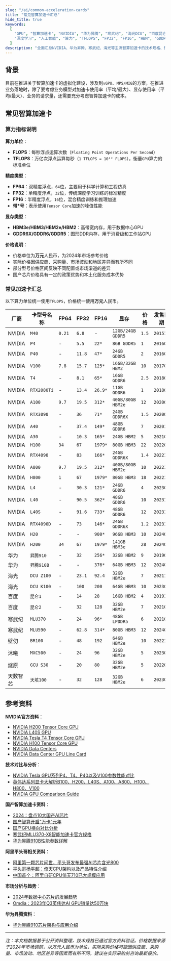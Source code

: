 ```yaml
---
slug: "/ai/common-acceleration-cards"
title: "常见智算加速卡汇总"
hide_title: true
keywords:
  [
    "GPU", "智算加速卡", "NVIDIA", "华为昇腾", "寒武纪", "海光DCU", "百度昆仑", "AI芯片", 
    "深度学习", "人工智能", "算力", "TFLOPS", "FP32", "FP16", "HBM", "GDDR", "价格对比", "性能参数"
  ]
description: "全面汇总NVIDIA、华为昇腾、寒武纪、海光等主流智算加速卡的技术规格、性能参数和市场价格，为AI基础设施建设提供参考依据。"
---
```


## 背景

目前在推进关于智算加速卡的虚拟化建设，涉及到`vGPU`、`MPS/MIG`的方案，在推进业务落地时，除了要考虑业务模型对加速卡使用率（平均/最大）、显存使用率（平均/最大）、业务的请求量，还需要充分考虑智算加速卡的成本。


## 常见智算加速卡


### 算力指标说明

**算力单位**：
- **FLOPS**：每秒浮点运算次数（`Floating Point Operations Per Second`）
- **TFLOPS**：万亿次浮点运算每秒（`1 TFLOPS = 10¹² FLOPS`），衡量`GPU`算力的标准单位

**精度类型**：
- **FP64**：双精度浮点，`64`位，主要用于科学计算和工程仿真
- **FP32**：单精度浮点，`32`位，传统深度学习训练的标准精度
- **FP16**：半精度浮点，`16`位，混合精度训练和推理加速
- **带*号**：表示使用`Tensor Core`加速的峰值性能

**显存类型**：
- **HBM3e/HBM3/HBM2e/HBM2**：高带宽内存，用于数据中心GPU
- **GDDR6X/GDDR6/GDDR5**：图形DDR内存，用于消费级和工作站GPU

**价格说明**：
- 价格单位为**万元**人民币，为2024年市场参考价格
- 实际价格因供应商、采购量、市场波动和地区差异而有所不同
- 部分型号价格区间反映不同配置或市场渠道的差异
- 国产芯片价格具有一定的政策优势和本土化服务成本优势


### 常见加速卡汇总

以下算力单位统一使用`TFLOPS`，价格统一使用**万元**人民币。

| 厂商 | 卡型号名称 | FP64 | FP32 | FP16 | 显存 | 价格 | 发售日期 |
|------|------|------|------|------|------|------|------|
| NVIDIA | `M40` | `0.21` | `6.8` | - | `12GB/24GB GDDR5` | `1.5` | `201511` |
| NVIDIA | `P4` | - | `5.5` | `22*` | `8GB GDDR5` | `1` | `201609` |
| NVIDIA | `P40` | - | `11.8` | `47*` | `24GB GDDR5` | `2` | `201609` |
| NVIDIA | `V100` | `7.8` | `15.7` | `125*` | `16GB/32GB HBM2` | `10` | `201706` |
| NVIDIA | `T4` | - | `8.1` | `65*` | `16GB GDDR6` | `2.5` | `201809` |
| NVIDIA | `RTX2080Ti` | - | `13.4` | `26.9*` | `11GB GDDR6` | `1` | `201809` |
| NVIDIA | `A100` | `9.7` | `19.5` | `312*` | `40GB/80GB HBM2e` | `12` | `202005` |
| NVIDIA | `RTX3090` | - | `36` | `71*` | `24GB GDDR6X` | `1.5` | `202009` |
| NVIDIA | `A40` | - | `37.4` | `149*` | `48GB GDDR6` | `7` | `202010` |
| NVIDIA | `A30` | - | `10.3` | `165*` | `24GB HBM2` | `5` | `202104` |
| NVIDIA | `H100` | `34` | `67` | `1979*` | `80GB HBM3` | `22` | `202203` |
| NVIDIA | `RTX4090` | - | `83` | `166*` | `24GB GDDR6X` | `1.4` | `202210` |
| NVIDIA | `A800` | `9.7` | `19.5` | `312*` | `40GB/80GB HBM2e` | `10` | `202211` |
| NVIDIA | `H800` | `1` | `67` | `1979*` | `80GB HBM3` | `18` | `202211` |
| NVIDIA | `L4` | - | `30.3` | `121*` | `24GB GDDR6` | `4` | `202303` |
| NVIDIA | `L40` | - | `90.5` | `362*` | `48GB GDDR6` | `10` | `202310` |
| NVIDIA | `L40S` | - | `91.6` | `733*` | `48GB GDDR6` | `12` | `202311` |
| NVIDIA | `RTX4090D` | - | `73` | `146*` | `24GB GDDR6X` | `1.2` | `202312` |
| NVIDIA | `H20` | - | - | `900*` | `96GB HBM3` | `10` | `2024Q1` |
| NVIDIA | `H200` | `34` | `67` | `1979*` | `141GB HBM3e` | `28` | `2024Q2` |
| 华为 | `昇腾910` | - | `32` | `256*` | `32GB HBM2` | `9` | `201908` |
| 华为 | `昇腾910B` | - | - | `376*` | `64GB HBM3` | `12` | `202401` |
| 海光 | `DCU Z100` | - | `23.1` | `92.4` | `32GB HBM2e` | `7` | `202112` |
| 海光 | `DCU K100` | - | `100` | `200` | `64GB HBM3` | `10` | `202309` |
| 百度 | `昆仑1` | - | `14` | `28` | `16GB HBM2` | `4` | `201912` |
| 百度 | `昆仑2` | - | `32` | `128` | `32GB HBM2e` | `7` | `202108` |
| 寒武纪 | `MLU370` | - | `24` | `96*` | `48GB LPDDR5` | `6` | `202106` |
| 寒武纪 | `MLU590` | - | `62.8` | `314*` | `80GB HBM3` | `12` | `202406` |
| 壁仞 | `BR100` | - | `48` | `192` | `64GB HBM2e` | `10` | `202212` |
| 沐曦 | `MXC500` | - | `24` | `96` | `32GB HBM2e` | `5` | `202306` |
| 燧原 | `GCU S30` | - | `20` | `80` | `32GB HBM2e` | `5` | `202201` |
| 天数智芯 | `天垓100` | - | `32` | `128` | `32GB HBM2e` | `6` | `202301` |


## 参考资料

**NVIDIA官方资料**：
- [NVIDIA H200 Tensor Core GPU](https://www.nvidia.com/en-us/data-center/h200/)
- [NVIDIA L40S GPU](https://www.nvidia.com/en-us/data-center/l40s/)
- [NVIDIA Tesla T4 Tensor Core GPU](https://www.nvidia.com/en-us/data-center/tesla-t4/)
- [NVIDIA H100 Tensor Core GPU](https://www.nvidia.com/en-us/data-center/h100/)
- [NVIDIA Data Centers](https://www.nvidia.com/en-us/data-center/)
- [NVIDIA Data Center GPU Line Card](https://docs.nvidia.com/data-center-gpu/line-card.pdf)

**技术对比与分析**：
- [NVIDIA Tesla GPU系列P4、T4、P40以及V100参数性能对比](https://developer.aliyun.com/article/753454)
- [英伟达系列显卡大解析B100、H200、L40S、A100、A800、H100、H800、V100](https://blog.csdn.net/sinat_39620217/article/details/135916437)
- [NVIDIA GPU Comparison Guide](https://gcore.com/blog/nvidia-gpu-comparison)

**国产智算加速卡资料**：
- [2024：盘点10大国产AI芯片](https://blog.csdn.net/cfgpu/article/details/144282641)
- [国产智算开启"万卡"元年](https://cn.supplyframe.com/article/8102.html)
- [国产GPU横向对比分析](https://blog.csdn.net/qq_23934063/article/details/132473834)
- [寒武纪MLU370-X8智能加速卡官方规格](https://www.cambricon.com/index.php?m=content&c=index&a=lists&catid=406)
- [华为昇腾910B性能参数详解](https://www.ymshici.com/tech/2379.html)

**阿里平头哥相关资料**：
- [阿里第一颗芯片问世，平头哥发布最强AI芯片含光800](https://developer.aliyun.com/article/719252)
- [平头哥杨平超：倚天CPU架构以及产品特性介绍](https://developer.aliyun.com/article/1306412)
- [中国首个：阿里自研CPU倚天710已大规模应用](https://www.ithome.com/0/650/856.htm)

**市场分析与趋势**：
- [2024年数据中心芯片的发展趋势](https://www.infoobs.com/article/20240417/64386.html)
- [Omdia：2023年Q3英伟达AI GPU销量达50万块](https://www.199it.com/archives/1664990.html)

**华为昇腾资料**：
- [华为昇腾910芯片架构与应用介绍](https://www.eefocus.com/article/1842567.html)

---

*注：本文档数据基于公开资料整理，技术规格已通过官方资料验证。价格数据来源于2024年市场调研，以万元人民币为单位，实际采购价格可能因供应商、采购量、市场波动、地区差异等因素而有所不同。建议在实际采购前咨询最新报价。*
